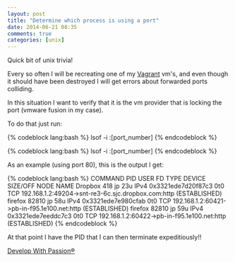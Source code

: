 ```yaml
---
layout: post
title: "Determine which process is using a port"
date: 2014-06-21 08:35
comments: true
categories: [unix]
---
```


Quick bit of unix trivia!

Every so often I will be recreating one of my [Vagrant](http://www.vagrantup.com/) vm's, and even though it should have been destroyed I will get errors about forwarded ports colliding.

In this situation I want to verify that it is the vm provider that is locking the port (vmware fusion in my case).

To do that just run:

{% codeblock lang:bash %}
lsof -i :[port_number] 
{% endcodeblock %}


{% codeblock lang:bash %}
lsof -i :[port_number] 
{% endcodeblock %}

As an example (using port 80), this is the output I get:

{% codeblock lang:bash %}
COMMAND     PID USER   FD   TYPE             DEVICE SIZE/OFF NODE NAME
Dropbox     418   jp   23u  IPv4 0x3321ede7d20f87c3      0t0  TCP 192.168.1.2:49204->snt-re3-6c.sjc.dropbox.com:http (ESTABLISHED)
firefox   82810   jp   58u  IPv4 0x3321ede7e980cfab      0t0  TCP 192.168.1.2:60421->pb-in-f95.1e100.net:http (ESTABLISHED)
firefox   82810   jp   59u  IPv4 0x3321ede7eeddc7c3      0t0  TCP 192.168.1.2:60422->pb-in-f95.1e100.net:http (ESTABLISHED)
{% endcodeblock %}


At that point I have the PID that I can then terminate expeditiously!!


[Develop With Passion®](http://www.developwithpassion.com)

